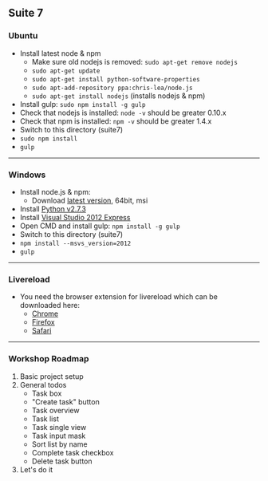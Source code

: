 ## Suite 7

### Ubuntu

* Install latest node & npm
    * Make sure old nodejs is removed: `sudo apt-get remove nodejs`
    * `sudo apt-get update`
    * `sudo apt-get install python-software-properties`
    * `sudo apt-add-repository ppa:chris-lea/node.js`
    * `sudo apt-get install nodejs` (installs nodejs & npm)
* Install gulp: `sudo npm install -g gulp`
* Check that nodejs is installed: `node -v` should be greater 0.10.x
* Check that npm is installed: `npm -v` should be greater 1.4.x
* Switch to this directory (suite7)
* `sudo npm install`
* `gulp`

---

### Windows

* Install node.js & npm: 
    * Download [latest version](http://nodejs.org/download/), 64bit, msi
* Install [Python v2.7.3](http://www.python.org/download/releases/2.7.3#download)
* Install [Visual Studio 2012 Express](http://go.microsoft.com/?linkid=9816758)
* Open CMD and install gulp: `npm install -g gulp`
* Switch to this directory (suite7)
* `npm install --msvs_version=2012`
* `gulp`

---

### Livereload

* You need the browser extension for livereload which can be downloaded here:
    * [Chrome](https://chrome.google.com/webstore/detail/livereload/jnihajbhpnppcggbcgedagnkighmdlei)
    * [Firefox](http://download.livereload.com/2.0.8/LiveReload-2.0.8.xpi)
    * [Safari](http://download.livereload.com/2.0.9/LiveReload-2.0.9.safariextz)

---

### Workshop Roadmap

1. Basic project setup
2. General todos
    * Task box
    * "Create task" button
    * Task overview
    * Task list
    * Task single view
    * Task input mask
    * Sort list by name
    * Complete task checkbox
    * Delete task button
3. Let's do it
    
    